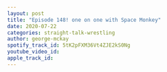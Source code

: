 ```yaml
---
layout: post
title: "Episode 148! one on one with Space Monkey"
date: 2020-07-22
categories: straight-talk-wrestling
author: george-mckay
spotify_track_id: 5tK2pFXM36Vt4ZJE2kS0Ng
youtube_video_id: 
apple_track_id: 
---
```

